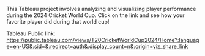 This Tableau project involves analyzing and visualizing player performance during the 2024 Cricket World Cup. Click on the link and see how your favorite player did during that world cup!

Tableau Public link: https://public.tableau.com/views/T20CricketWorldCup2024/Home?:language=en-US&:sid=&:redirect=auth&:display_count=n&:origin=viz_share_link
